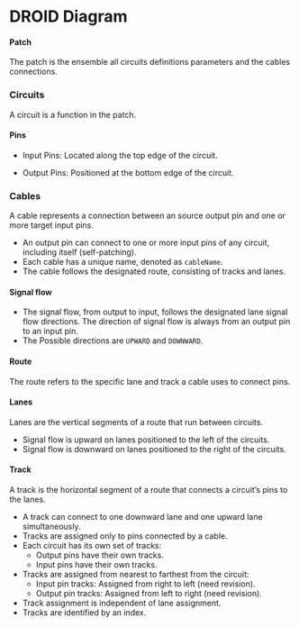 # DROID Diagram

#### Patch

The patch is the ensemble all circuits definitions parameters and the cables connections.

### Circuits

A circuit is a function in the patch.

#### Pins

- Input Pins: Located along the top edge of the circuit.

- Output Pins: Positioned at the bottom edge of the circuit.

### Cables

A cable represents a connection between an source output pin and one or more target input pins.

- An output pin can connect to one or more input pins of any circuit, including itself (self-patching).
- Each cable has a unique name, denoted as `cableName`.
- The cable follows the designated route, consisting of tracks and lanes.

#### Signal flow

- The signal flow, from output to input, follows the designated lane signal flow directions.
The direction of signal flow is always from an output pin to an input pin.
- The Possible directions are `UPWARD` and `DOWNWARD`.

#### Route

The route refers to the specific lane and track a cable uses to connect pins.

#### Lanes

Lanes are the vertical segments of a route that run between circuits.

- Signal flow is upward on lanes positioned to the left of the circuits.
- Signal flow is downward on lanes positioned to the right of the circuits.

#### Track

A track is the horizontal segment of a route that connects a circuit’s pins to the lanes.

- A track can connect to one downward lane and one upward lane simultaneously.
- Tracks are assigned only to pins connected by a cable.
- Each circuit has its own set of tracks:
  - Output pins have their own tracks.
  - Input pins have their own tracks.
- Tracks are assigned from nearest to farthest from the circuit:
  - Input pin tracks: Assigned from right to left (need revision).
  - Output pin tracks: Assigned from left to right (need revision).
- Track assignment is independent of lane assignment.
- Tracks are identified by an index.



